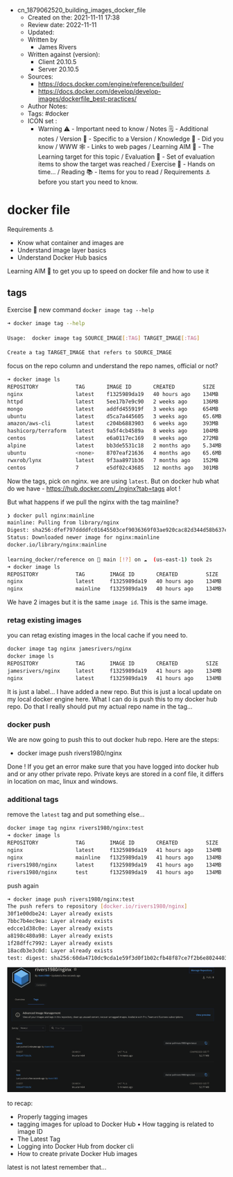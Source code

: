 - cn_1879062520_building_images_docker_file
	- Created on the: 2021-11-11 17:38
	- Review date: 2022-11-11
	- Updated:
	- Written by 
		- James Rivers
	- Written against (version):
		- Client 20.10.5
		- Server 20.10.5
	- Sources: 
		- https://docs.docker.com/engine/reference/builder/
		- https://docs.docker.com/develop/develop-images/dockerfile_best-practices/
	- Author Notes: 
	- Tags: #docker 
	- ICON set : 
		- Warning ⚠️ - Important need to know / Notes 🗒 - Additional notes / Version 🌱 - Specific to a Version / Knowledge 🧠 - Did you know / WWW 🕸 - Links to web pages / Learning AIM 🎯 - The Learning target for this topic / Evaluation 🧪 - Set of evaluation items to show the target was reached / Exercise 🤸 - Hands on time... /  Reading 📚  - Items for you to read / Requirements ⚓ before you start you need to know.

# docker file
Requirements ⚓ 
- Know what container and images are 
- Understand image layer basics
- Understand Docker Hub basics

Learning AIM 🎯 to get you up to speed on docker file and how to use it

## tags
Exercise 🤸  new command  `docker image tag --help`
```bash
➜ docker image tag --help

Usage:  docker image tag SOURCE_IMAGE[:TAG] TARGET_IMAGE[:TAG]

Create a tag TARGET_IMAGE that refers to SOURCE_IMAGE
```

focus on the repo column  and understand the repo names, official or not? 

```bash
➜ docker image ls             
REPOSITORY            TAG       IMAGE ID       CREATED         SIZE
nginx                 latest    f1325989da19   40 hours ago    134MB
httpd                 latest    5ee17b7e9c90   2 weeks ago     136MB
mongo                 latest    addfd455919f   3 weeks ago     654MB
ubuntu                latest    d5ca7a445605   3 weeks ago     65.6MB
amazon/aws-cli        latest    c204b6883903   6 weeks ago     393MB
hashicorp/terraform   latest    9a5f4cb4589a   8 weeks ago     104MB
centos                latest    e6a0117ec169   8 weeks ago     272MB
alpine                latest    bb3de5531c18   2 months ago    5.34MB
ubuntu                <none>    8707eaf21636   4 months ago    65.6MB
rwxrob/lynx           latest    9f3aa8971b36   7 months ago    152MB
centos                7         e5df02c43685   12 months ago   301MB
```

Now the tags, pick on nginx. we are using `latest`. But on docker hub what do we have - https://hub.docker.com/_/nginx?tab=tags alot !

But what happens if we pull the nginx with the tag mainline? 

```bash
❯ docker pull nginx:mainline
mainline: Pulling from library/nginx
Digest: sha256:dfef797ddddfc01645503cef9036369f03ae920cac82d344d58b637ee861fda1
Status: Downloaded newer image for nginx:mainline
docker.io/library/nginx:mainline

learning_docker/reference on  main [!?] on ☁️  (us-east-1) took 2s 
➜ docker image ls           
REPOSITORY            TAG        IMAGE ID       CREATED         SIZE
nginx                 latest     f1325989da19   40 hours ago    134MB
nginx                 mainline   f1325989da19   40 hours ago    134MB
```

We have 2 images but it is the same `image id`. This is the same image. 

### retag existing images 
you can retag existing images in the local cache if you need to. 
```bash
docker image tag nginx jamesrivers/nginx
docker image ls                         
REPOSITORY            TAG        IMAGE ID       CREATED         SIZE
jamesrivers/nginx     latest     f1325989da19   41 hours ago    134MB
nginx                 latest     f1325989da19   41 hours ago    134MB
```
It is just a label...  I have added a new repo. But this is just a local update on my local docker engine here.  What I can do is push this to my docker hub repo. Do that I really should put my actual repo name in the tag... 

### docker push 
We are now going to push this to out docker hub repo. Here are the steps:
- docker image push rivers1980/nginx

Done !
If  you get an error make sure that you have logged into docker hub and or any other private repo.  Private keys are stored in a conf file, it differs in location on mac, linux and windows. 

### additional tags 
remove the `latest` tag and put something else... 
```bash 
docker image tag nginx rivers1980/nginx:test
➜ docker image ls                             
REPOSITORY            TAG        IMAGE ID       CREATED         SIZE
nginx                 latest     f1325989da19   41 hours ago    134MB
nginx                 mainline   f1325989da19   41 hours ago    134MB
rivers1980/nginx      latest     f1325989da19   41 hours ago    134MB
rivers1980/nginx      test       f1325989da19   41 hours ago    134MB
```

push again
```bash
➜ docker image push rivers1980/nginx:test     
The push refers to repository [docker.io/rivers1980/nginx]
30f1e00dbe24: Layer already exists 
7bbc7b4ec9ea: Layer already exists 
edcce1d38c0e: Layer already exists 
a8198c480a98: Layer already exists 
1f28dffc7992: Layer already exists 
18acdb3e3c0d: Layer already exists 
test: digest: sha256:60da4710dc9cda1e59f3d0f1b02cfb48f87ce7f2b6e8024403f717da5ab52f12 size: 1570
```

![](../../attachments/Pasted%20image%2020211111183633.png)

to recap:
- Properly tagging images
- tagging images for upload to Docker Hub • How tagging is related to image ID
- The Latest Tag
- Logging into Docker Hub from docker cli
- How to create private Docker Hub images


latest is not latest remember that...






